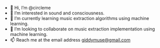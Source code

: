 - 👋 Hi, I’m @circleme
- 👀 I’m interested in sound and consciousness.
- 🌱 I’m currently learning music extraction algorithms using machine learning.
- 💞️ I’m looking to collaborate on music extraction implementation using machine learning.
- 📫 Reach me at the email address giddymuse@gmail.com

<!---
circleme/circleme is a ✨ special ✨ repository because its `README.md` (this file) appears on your GitHub profile.
You can click the Preview link to take a look at your changes.
--->
